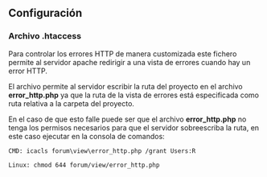 ## Configuración  
  
### Archivo .htaccess  
  
Para controlar los errores HTTP de manera customizada este fichero permite al servidor apache redirigir a una vista de errores cuando hay un error HTTP.  

El archivo permite al servidor escribir la ruta del proyecto en el archivo **error_http.php** ya que la ruta de la vista de errores está especificada como ruta relativa a la carpeta del proyecto.  

En el caso de que esto falle puede ser que el archivo **error_http.php** no tenga los permisos necesarios para que el servidor sobreescriba la ruta, en este caso ejecutar en la consola de comandos:  

`CMD: icacls forum\view\error_http.php /grant Users:R`  
  
`Linux: chmod 644 forum/view/error_http.php`

